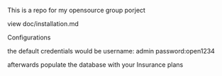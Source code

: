 This is  a repo for my opensource group porject

view doc/installation.md

Configurations

the default credentials would be 
username: admin
password:open1234

afterwards populate the database with your Insurance plans

